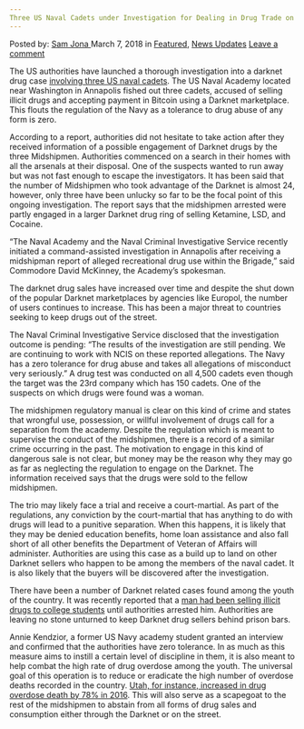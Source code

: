 ```yaml
---
Three US Naval Cadets under Investigation for Dealing in Drug Trade on Darknet
---
```

<article class="post-listing post-24985 post type-post status-publish format-standard has-post-thumbnail hentry 
category-news-updates tag-cadets tag-darknet tag-dealing tag-drug tag-investigation tag-naval tag-trade">
<div class="post-inner">
<span>Posted by: <a href="https://www.deepdotweb.com/author/samjona/" title="">Sam Jona </a></span>
<span>March 7, 2018</span>
<span>in <a href="https://www.deepdotweb.com/category/deepdot-news/" rel="category tag">Featured</a>, <a href="https://www.deepdotweb.com/category/news-updates/" rel="category tag">News Updates</a></span>
<span><a href="https://www.deepdotweb.com/2018/03/07/three-us-naval-cadets-investigation-dealing-drug-trade-darknet/#respond">Leave a comment</a></span>


<p>The US authorities have launched a thorough investigation into a darknet drug case <a href="https://sputniknews.com/us/201802251061981106-us-naval-academy-alleged-drug-ring/">involving three US naval cadets</a>. The US Naval Academy located near Washington in Annapolis fished out three cadets, accused of selling illicit drugs and accepting payment in Bitcoin using a Darknet marketplace. This flouts the regulation of the Navy as a tolerance to drug abuse of any form is zero.</p>
<p>According to a report, authorities did not hesitate to take action after they received information of a possible engagement of Darknet drugs by the three Midshipmen. Authorities commenced on a search in their homes with all the arsenals at their disposal. One of the suspects wanted to run away but was not fast enough to escape the investigators. It has been said that the number of Midshipmen who took advantage of the Darknet is almost 24, however, only three have been unlucky so far to be the focal point of this ongoing investigation. The report says that the midshipmen arrested were partly engaged in a larger Darknet drug ring of selling Ketamine, LSD, and Cocaine.</p>
<p>“The Naval Academy and the Naval Criminal Investigative Service recently initiated a command-assisted investigation in Annapolis after receiving a midshipman report of alleged recreational drug use within the Brigade,” said Commodore David McKinney, the Academy’s spokesman.</p>
<p>The darknet drug sales have increased over time and despite the shut down of the popular Darknet marketplaces by agencies like Europol, the number of users continues to increase. This has been a major threat to countries seeking to keep drugs out of the street.</p>
<p>The Naval Criminal Investigative Service disclosed that the investigation outcome is pending: &#8220;The results of the investigation are still pending. We are continuing to work with NCIS on these reported allegations. The Navy has a zero tolerance for drug abuse and takes all allegations of misconduct very seriously.” A drug test was conducted on all 4,500 cadets even though the target was the 23rd company which has 150 cadets. One of the suspects on which drugs were found was a woman.</p>
<p>The midshipmen regulatory manual is clear on this kind of crime and states that wrongful use, possession, or willful involvement of drugs call for a separation from the academy. Despite the regulation which is meant to supervise the conduct of the midshipmen, there is a record of a similar crime occurring in the past. The motivation to engage in this kind of dangerous sale is not clear, but money may be the reason why they may go as far as neglecting the regulation to engage on the Darknet. The information received says that the drugs were sold to the fellow midshipmen.</p>
<p>The trio may likely face a trial and receive a court-martial. As part of the regulations, any conviction by the court-martial that has anything to do with drugs will lead to a punitive separation. When this happens, it is likely that they may be denied education benefits, home loan assistance and also fall short of all other benefits the Department of Veteran of Affairs will administer. Authorities are using this case as a build up to land on other Darknet sellers who happen to be among the members of the naval cadet. It is also likely that the buyers will be discovered after the investigation.</p>
<p>There have been a number of Darknet related cases found among the youth of the country. It was recently reported that a <a href="https://www.deepdotweb.com/2018/02/17/man-arrested-selling-darknet-drug-college-students/">man had been selling illicit drugs to college students</a> until authorities arrested him. Authorities are leaving no stone unturned to keep Darknet drug sellers behind prison bars.</p>
<p>Annie Kendzior, a former US Navy academy student granted an interview and confirmed that the authorities have zero tolerance. In as much as this measure aims to instill a certain level of discipline in them, it is also meant to help combat the high rate of drug overdose among the youth. The universal goal of this operation is to reduce or eradicate the high number of overdose deaths recorded in the country. <a href="https://www.deepdotweb.com/2017/12/11/utah-recorded-78-increase-darknet-fentanyl-related-drug-overdose-death-2016/">Utah, for instance, increased in drug overdose death by 78% in 2016</a>. This will also serve as a scapegoat to the rest of the midshipmen to abstain from all forms of drug sales and consumption either through the Darknet or on the street.</p>
</div>
<span style="display:none"><a href="https://www.deepdotweb.com/tag/cadets/" rel="tag">cadets</a> <a href="https://www.deepdotweb.com/tag/darknet/" rel="tag">darknet</a> <a href="https://www.deepdotweb.com/tag/dealing/" rel="tag">dealing</a> <a href="https://www.deepdotweb.com/tag/drug/" rel="tag">drug</a> <a href="https://www.deepdotweb.com/tag/investigation/" rel="tag">investigation</a> <a href="https://www.deepdotweb.com/tag/naval/" rel="tag">naval</a> <a href="https://www.deepdotweb.com/tag/trade/" rel="tag">trade</a></span> <span style="display:none" class="updated">2018-03-07</span>
<div style="display:none" class="vcard author" itemprop="author" itemscope itemtype="http://schema.org/Person"><strong class="fn" itemprop="name"><a href="https://www.deepdotweb.com/author/samjona/" title="Posts by Sam Jona" rel="author">Sam Jona</a></strong></div>
</div>
</article>

